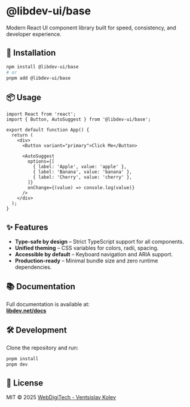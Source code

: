 # @libdev-ui/base

Modern React UI component library built for speed, consistency, and developer experience.

## 🚀 Installation

```bash
npm install @libdev-ui/base
# or
pnpm add @libdev-ui/base
```

## 📦 Usage

```tsx
import React from 'react';
import { Button, AutoSuggest } from '@libdev-ui/base';

export default function App() {
  return (
    <div>
      <Button variant="primary">Click Me</Button>

      <AutoSuggest
        options={[
          { label: 'Apple', value: 'apple' },
          { label: 'Banana', value: 'banana' },
          { label: 'Cherry', value: 'cherry' },
        ]}
        onChange={(value) => console.log(value)}
      />
    </div>
  );
}
```

## ✨ Features

- **Type-safe by design** – Strict TypeScript support for all components.
- **Unified theming** – CSS variables for colors, radii, spacing.
- **Accessible by default** – Keyboard navigation and ARIA support.
- **Production-ready** – Minimal bundle size and zero runtime dependencies.

## 📚 Documentation

Full documentation is available at:  
[**libdev.net/docs**](https://libdev.net/docs)

## 🛠 Development

Clone the repository and run:

```bash
pnpm install
pnpm dev
```

## 📄 License

MIT © 2025 [WebDigiTech - Ventsislav Kolev](https://libdev.net)
